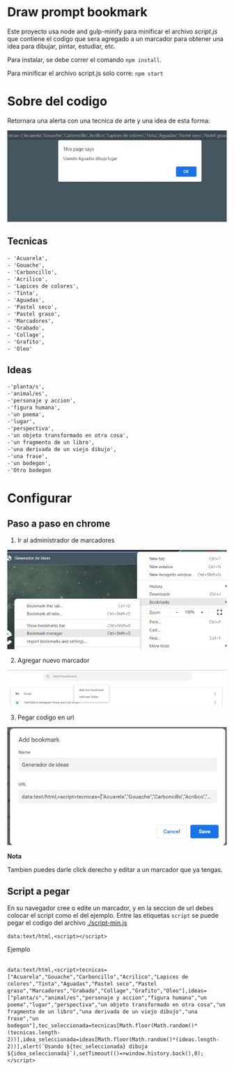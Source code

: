 # Draw prompt bookmark
Este proyecto usa node and gulp-minify para minificar el archivo *script.js* que contiene el codigo que sera agregado a un marcador para obtener una idea para dibujar, pintar, estudiar, etc.

Para instalar, se debe correr el comando ``npm install``.

Para minificar el archivo script.js solo corre:  ``npm start ``

# Sobre del codigo

Retornara una alerta con una tecnica de arte y una idea de esta forma: 

![Alerta que dice Usando Aguadas dibuja lugar](./doc_images/alertSample.jpg?raw=true "Ejemplo alerta mensaje ")

## Tecnicas 
    - 'Acuarela',
    - 'Gouache',
    - 'Carboncillo',
    - 'Acrilico',
    - 'Lapices de colores',
    - 'Tinta',
    - 'Aguadas',
    - 'Pastel seco',
    - 'Pastel graso',
    - 'Marcadores',
    - 'Grabado',
    - 'Collage',
    - 'Grafito',
    - 'Oleo'

## Ideas 
    -'planta/s',
    -'animal/es',
    -'personaje y accion',
    -'figura humana',
    -'un poema',
    -'lugar',
    -'perspectiva',
    -'un objeto transformado en otra cosa',
    -'un fragmento de un libro',
    -'una derivada de un viejo dibujo',
    -'una frase',
    -'un bodegon',
    -'Otro bodegon

# Configurar 

## Paso a paso en chrome 

1. Ir al administrador de marcadores

![Administrador de marcadores](./doc_images/bookmark_1.png?raw=true "Acceso bookmar manager")

2. Agregar nuevo marcador 

![Nuevo marcador](./doc_images/bookmark_2.png?raw=true "Nuevo marcador")

3. Pegar codigo en url

![Configuracion de bookmark](./doc_images/bookmark_3.png?raw=true "Configurar bookmark")

**Nota**

Tambien puedes darle click derecho y editar a un marcador que ya tengas.

## Script a pegar
En su navegador cree o edite un marcador, y en la seccion de url debes colocar el script como el del ejemplo. Entre las etiquetas `script` se puede pegar el codigo del archivo [./script-min.js](./script-min.js)

```
data:text/html,<script></script>
```

Ejemplo 

```

data:text/html,<script>tecnicas=["Acuarela","Gouache","Carboncillo","Acrilico","Lapices de colores","Tinta","Aguadas","Pastel seco","Pastel graso","Marcadores","Grabado","Collage","Grafito","Oleo"],ideas=["planta/s","animal/es","personaje y accion","figura humana","un poema","lugar","perspectiva","un objeto transformado en otra cosa","un fragmento de un libro","una derivada de un viejo dibujo","una frase","un bodegon"],tec_seleccionada=tecnicas[Math.floor(Math.random()*(tecnicas.length-2))],idea_seleccionada=ideas[Math.floor(Math.random()*(ideas.length-2))],alert(`Usando ${tec_seleccionada} dibuja ${idea_seleccionada}`),setTimeout(()=>window.history.back(),0);</script>

```